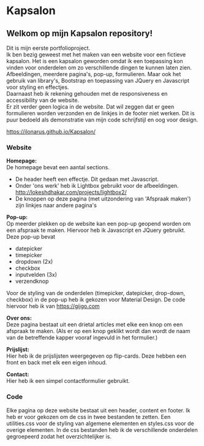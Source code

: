 # Kapsalon

## Welkom op mijn Kapsalon repository!

Dit is mijn eerste portfolioproject.\
Ik ben bezig geweest met het maken van een website voor een fictieve kapsalon. Het is een kapsalon geworden omdat ik een toepassing kon 
vinden voor onderdelen om zo verschillende dingen te kunnen laten zien. Afbeeldingen, meerdere pagina's, pop-up, formulieren. 
Maar ook het gebruik van library's, Bootstrap en toepassing van JQuery en Javascript voor styling en effectjes.  
Daarnaast heb ik rekening gehouden met de responsiveness en accessibility van de website.\
Er zit verder geen logica in de website. Dat wil zeggen dat er geen formulieren worden verzonden en de linkjes in de footer niet werken. Dit is puur bedoeld als demonstratie van mijn code schrijfstijl en oog voor design.

https://ilonarus.github.io/Kapsalon/


### Website
**Homepage:**\
De homepage bevat een aantal sections. 
- De header heeft een effectje. Dit gedaan met Javascript.
- Onder 'ons werk' heb ik Lightbox gebruikt voor de afbeeldingen. http://lokeshdhakar.com/projects/lightbox2/
- De knoppen op deze pagina (met uitzondering van 'Afspraak maken') zijn linkjes naar andere pagina's

  
**Pop-up:**\
Op meerder plekken op de website kan een pop-up geopend worden om een afspraak te maken. Hiervoor heb ik Javascript en JQuery gebruikt.
Deze pop-up bevat
- datepicker
- timepicker
- dropdown (2x)
- checkbox
- inputvelden (3x)
- verzendknop

Voor de styling van de onderdelen (timepicker, datepicker, drop-down, checkbox) in de pop-up heb ik gekozen voor Material Design. 
De code hiervoor heb ik van https://gijgo.com


**Over ons:**\
Deze pagina bestaat uit een drietal articles met elke een knop om een afspraak te maken. (Als er op een knop geklikt wordt dan wordt
de naam van de betreffende kapper vooraf ingevuld in het formulier.)


**Prijslijst:**\
Hier heb ik de prijslijsten weergegeven op flip-cards. Deze hebben een front en back met elk een eigen inhoud.


**Contact:**\
Hier heb ik een simpel contactformulier gebruikt.


### Code
Elke pagina op deze website bestaat uit een header, content en footer.
Ik heb er voor gekozen om de css in twee bestanden te zetten. Een utilities.css voor de styling van algemene elementen en styles.css 
voor de overige elementen.
In de css bestanden heb ik de verschillende onderdelen gegroepeerd zodat het overzichtelijker is.
